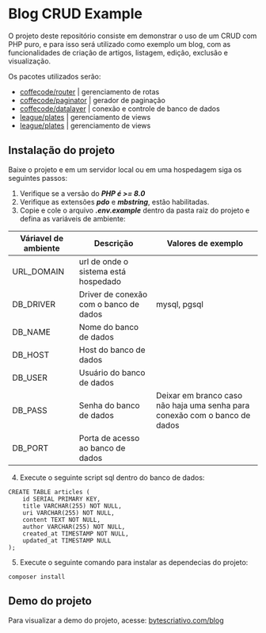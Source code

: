 # Blog CRUD Example

O projeto deste repositório consiste em demonstrar o uso de um CRUD com PHP puro, e para isso será utilizado como exemplo um blog, com as funcionalidades de criação de artigos, listagem, edição, exclusão e visualização.

Os pacotes utilizados serão:
- [coffecode/router](https://github.com/robsonvleite/router) | gerenciamento de rotas
- [coffecode/paginator](https://github.com/robsonvleite/paginator) | gerador de paginação
- [coffecode/datalayer](https://github.com/robsonvleite/datalayer) | conexão e controle de banco de dados
- [league/plates](https://github.com/thephpleague/plates) | gerenciamento de views
- [league/plates](https://github.com/thephpleague/plates) | gerenciamento de views

## Instalação do projeto
Baixe o projeto e em um servidor local ou em uma hospedagem siga os seguintes passos:

1. Verifique se a versão do ***PHP é >= 8.0***
2. Verifique as extensões ***pdo*** e ***mbstring***, estão habilitadas.
3. Copie e cole o arquivo  ***.env.example*** dentro da pasta raiz do projeto e defina as variáveis de ambiente:

|Váriavel de ambiente| Descrição | Valores de exemplo|
|--|--|-|
|URL_DOMAIN |url de onde o sistema está hospedado ||
|DB_DRIVER| Driver de conexão com o banco de dados |mysql, pgsql|
|DB_NAME| Nome do banco de dados ||
|DB_HOST| Host do banco de dados ||
|DB_USER| Usuário do banco de dados ||
|DB_PASS| Senha do banco de dados |Deixar em branco caso não haja uma senha para conexão com o banco de dados |
|DB_PORT| Porta de acesso ao banco de dados ||

4. Execute o seguinte script sql dentro do banco de dados:
```
CREATE TABLE articles (
	id SERIAL PRIMARY KEY,
	title VARCHAR(255) NOT NULL,
	uri VARCHAR(255) NOT NULL,
	content TEXT NOT NULL,
	author VARCHAR(255) NOT NULL,
	created_at TIMESTAMP NOT NULL,
	updated_at TIMESTAMP NULL
);
```

5. Execute o seguinte comando para instalar as dependecias do projeto:
```
composer install
```

## Demo do projeto
Para visualizar a demo do projeto, acesse: [bytescriativo.com/blog](https://github.com/thephpleague/plates)